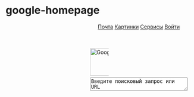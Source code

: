 # google-homepage
<!DOCTYPE html>
<html>

<head>
	<title>Поиск</title>
</head>

<body>

<div style="max-width: 20em; margin-left: auto; margin-right: 0em">
	<ul>
		<li style="display: inline"><a href="e-mail">Почта</a></li>
		<li style="display: inline"><a href="picture">Картинки</a></li>
		<li style="display: inline"><a href="service">Сервисы</a></li>
		<li style="display: inline"><a href="Log_in">Войти</a></li>
	</ul>
</div>

<p style="margin: 10% 45% 1%">
	<a href="https://commons.wikimedia.org/wiki/File:Google_2015_logo.svg#/media/File:Google_2015_logo.svg">
		<img src="https://upload.wikimedia.org/wikipedia/commons/2/2f/Google_2015_logo.svg" alt="Google 2015 logo.svg" height="74" width="220">
	</a>
</p>

<form action="http://www.google.com" method="get" style="margin: 1% 45%">
	<textarea rows="2" cols="30">Введите поисковый запрос или URL</textarea>
</form>

</body>
</html>
